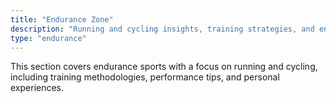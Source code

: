 ```yaml
---
title: "Endurance Zone"
description: "Running and cycling insights, training strategies, and endurance sports experiences."
type: "endurance"
---
```


This section covers endurance sports with a focus on running and cycling, including training methodologies, performance tips, and personal experiences.
